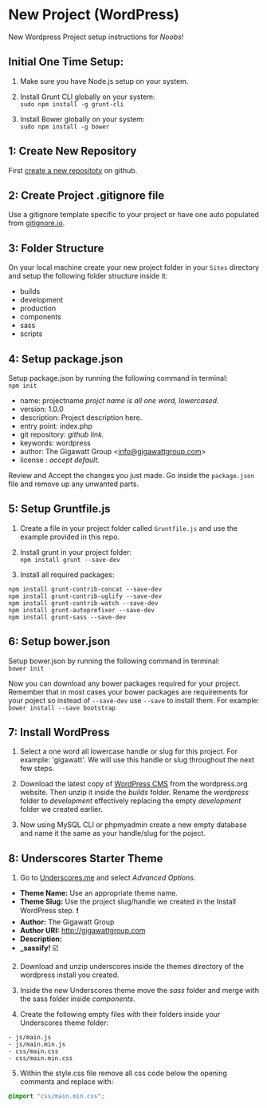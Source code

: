 # New Project (WordPress)
New Wordpress Project setup instructions for _Noobs_!
## Initial One Time Setup:
1. Make sure you have Node.js setup on your system.

2. Install Grunt CLI globally on your system:  
`sudo npm install -g grunt-cli`

3. Install Bower globally on your system:  
`sudo npm install -g bower`

## 1: Create New Repository
First [create a new repositoty](https://help.github.com/articles/creating-a-new-repository/) on github.

## 2: Create Project .gitignore file
Use a gitignore template specific to your project or have one auto populated from [gitignore.io](https://www.gitignore.io/).

## 3: Folder Structure
On your local machine create your new project folder in your `Sites` directory and setup the following folder structure inside it:
- builds
 - development
 - production
- components
 - sass
 - scripts
 
## 4: Setup package.json
 Setup package.json by running the following command in terminal:  
```npm init```

- name: projectname *projct name is all one word, lowercased.*
- version: 1.0.0
- description: Project description here.
- entry point: index.php
- git repository: *github link.*
- keywords: wordpress
- author: The Gigawatt Group \<info@gigawattgroup.com\>
- license : *accept default.*

Review and Accept the changes you just made. Go inside the `package.json` file and remove up any unwanted parts.

## 5: Setup Gruntfile.js
1. Create a file in your project folder called `Gruntfile.js` and use the example provided in this repo.

2. Install grunt in your project folder:  
`npm install grunt --save-dev`

3. Install all required packages:    
```
npm install grunt-contrib-concat --save-dev
npm install grunt-contrib-uglify --save-dev  
npm install grunt-contrib-watch --save-dev  
npm install grunt-autoprefixer --save-dev  
npm install grunt-sass --save-dev
```

## 6: Setup bower.json
 Setup bower.json by running the following command in terminal:  
```bower init```

Now you can download any bower packages required for your project. Remember that in most cases your bower packages are requirements for your poject so instead of `--save-dev` use `--save` to install them. For example:
`bower install --save bootstrap`

## 7: Install WordPress

1. Select a one word all lowercase handle or slug for this project. For example: 'gigawatt'. We will use this handle or slug throughout the next few steps.

2. Download the latest copy of [WordPress CMS](https://wordpress.org/) from the wordpress.org website. Then unzip it inside the *builds* folder. Rename the *wordpress* folder to *development* effectively replacing the empty *development* folder we created earlier.

3. Now using MySQL CLI or phpmyadmin create a new empty database and name it the same as your handle/slug for the poject.

## 8: Underscores Starter Theme
1. Go to [Underscores.me](https://underscores.me/) and select *Advanced Options*.

 - **Theme Name:** Use an appropriate theme name.
 - **Theme Slug:** Use the project slug/handle we created in the Install WordPress step. :exclamation: 
 - **Author:** The Gigawatt Group
 - **Author URI:** http://gigawattgroup.com
 - **Description:** 
 - **_sassify!** :ballot_box_with_check:

2. Download and unzip underscores inside the themes directory of the wordpress install you created.

3. Inside the new Underscores theme move the *sass* folder and merge with the sass folder inside *components*.

4. Create the following empty files with their folders inside your Underscores theme folder:
 ```
- js/main.js
- js/main.min.js
- css/main.css
- css/main.min.css
 ```
5. Within the style.css file remove all css code below the opening comments and replace with:

 ```css
@import "css/main.min.css";
 ```
